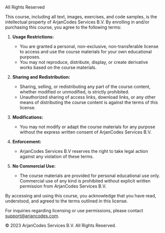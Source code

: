 All Rights Reserved

This course, including all text, images, exercises, and code samples, is the intellectual property of ArjanCodes Services B.V. By enrolling in and/or purchasing this course, you agree to the following terms:

1. **Usage Restrictions:**
   - You are granted a personal, non-exclusive, non-transferable license to access and use the course materials for your own educational purposes.
   - You may not reproduce, distribute, display, or create derivative works based on the course materials.

2. **Sharing and Redistribution:**
   - Sharing, selling, or redistributing any part of the course content, whether modified or unmodified, is strictly prohibited.
   - Unauthorized sharing of access links, download links, or any other means of distributing the course content is against the terms of this license.

3. **Modifications:**
   - You may not modify or adapt the course materials for any purpose without the express written consent of ArjanCodes Services B.V.

4. **Enforcement:**
   - ArjanCodes Services B.V reserves the right to take legal action against any violation of these terms.

5. **No Commercial Use:**
   - The course materials are provided for personal educational use only. Commercial use of any kind is prohibited without explicit written permission from ArjanCodes Services B.V.

By accessing and using this course, you acknowledge that you have read, understood, and agreed to the terms outlined in this license.

For inquiries regarding licensing or use permissions, please contact support@arjancodes.com.

© 2023 ArjanCodes Services B.V. All Rights Reserved.
